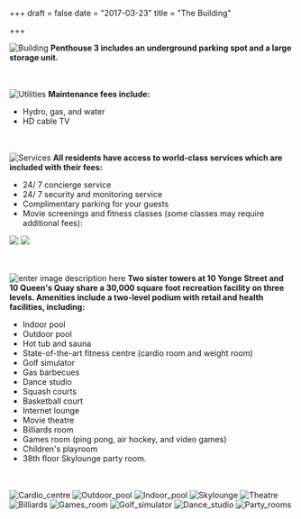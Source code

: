 +++
draft = false
date = "2017-03-23"
title = "The Building"

+++
![Building][1]
**Penthouse 3 includes an underground parking spot and a large storage unit.**

<br><br>
![Utilities][2]
**Maintenance fees include:**

 - Hydro, gas, and water 
 - HD cable TV

<br><br>
![Services][3]
**All residents have access to world-class services which are included with their fees:**

 - 24/ 7 concierge service
 - 24/ 7 security and monitoring service
 - Complimentary parking for your guests
 - Movie screenings and fitness classes (some classes may require   
   additional fees):

![](http://res.cloudinary.com/dj68jte5c/image/upload/c_scale,w_650/v1489976273/World_Trade_-_Mar_2017-1_mf0dvq.png)
![](http://res.cloudinary.com/dj68jte5c/image/upload/c_scale,w_650/v1489976271/World_Trade_-_Mar_2017-2_nhbnyp.png)

<br><br>
![enter image description here][4]
**Two sister towers at 10 Yonge Street and 10 Queen's Quay share a 30,000 square foot recreation facility on three levels. Amenities include a two-level podium with retail and health facilities, including:**

 - Indoor pool
 - Outdoor pool
 - Hot tub and sauna
 - State-of-the-art fitness centre (cardio room and weight room)
 - Golf simulator
 - Gas barbecues
 - Dance studio
 - Squash courts
 - Basketball court
 - Internet lounge
 - Movie theatre
 - Billiards room
 - Games room (ping pong, air hockey, and video games)
 - Children's playroom
 - 38th floor Skylounge party room.

<br><br>
![Cardio_centre][5]
![Outdoor_pool][6]
![Indoor_pool][7]
![Skylounge][8]
![Theatre][9]
![Billiards][10]
![Games_room][11]
![Golf_simulator][12]
![Dance_studio][13]
![Party_rooms][14]


  [1]: http://res.cloudinary.com/dj68jte5c/image/upload/v1490038838/9af11d_0c47_qzkgu2.jpg
  [2]: http://res.cloudinary.com/dj68jte5c/image/upload/v1490038924/Utilities_-_title_e3cezp.jpg
  [3]: http://res.cloudinary.com/dj68jte5c/image/upload/v1490038923/Service_-_title_uptppt.jpg
  [4]: http://res.cloudinary.com/dj68jte5c/image/upload/v1490038925/Amenities_-_title_b2zqu7.jpg
  [5]: http://res.cloudinary.com/dj68jte5c/image/upload/v1489970482/C3694850_14_c3jwhd.jpg
  [6]: http://res.cloudinary.com/dj68jte5c/image/upload/v1489970484/C3697639_14_opckgl.jpg
  [7]: http://res.cloudinary.com/dj68jte5c/image/upload/v1489970484/C3697639_11_irze5j.jpg
  [8]: http://res.cloudinary.com/dj68jte5c/image/upload/v1489970481/C3694850_18_iwbbsi.jpg
  [9]: http://res.cloudinary.com/dj68jte5c/image/upload/v1489970482/C3694850_15_u8duli.jpg
  [10]: http://res.cloudinary.com/dj68jte5c/image/upload/v1489970478/C3670148_19_ucwiyu.jpg
  [11]: http://res.cloudinary.com/dj68jte5c/image/upload/v1489970477/C3670148_17_vzqo1t.jpg
  [12]: http://res.cloudinary.com/dj68jte5c/image/upload/v1489970483/C3694850_16_qunuac.jpg
  [13]: http://res.cloudinary.com/dj68jte5c/image/upload/v1489970477/C3544185_15_pnooxa.jpg
  [14]: http://res.cloudinary.com/dj68jte5c/image/upload/v1489970482/C3694850_17_j4sx35.jpg
